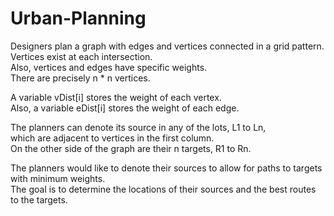 # Urban-Planning

Designers plan a graph with edges and vertices connected in a grid pattern.<br/>
Vertices exist at each intersection.<br/>
Also, vertices and edges have specific weights.<br/>
There are precisely n * n vertices.<br/>

A variable vDist[i] stores the weight of each vertex.<br/>
Also, a variable eDist[i] stores the weight of each edge.<br/>

The planners can denote its source in any of the lots, L1 to Ln,<br/>
which are adjacent to vertices in the first column.<br/>
On the other side of the graph are their n targets, R1 to Rn.<br/>

The planners would like to denote their sources to allow for paths to targets with minimum weights.<br/>
The goal is to determine the locations of their sources and the best routes to the targets.<br/>
